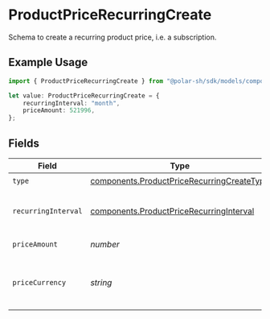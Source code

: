 # ProductPriceRecurringCreate

Schema to create a recurring product price, i.e. a subscription.

## Example Usage

```typescript
import { ProductPriceRecurringCreate } from "@polar-sh/sdk/models/components";

let value: ProductPriceRecurringCreate = {
    recurringInterval: "month",
    priceAmount: 521996,
};
```

## Fields

| Field                                                                                                    | Type                                                                                                     | Required                                                                                                 | Description                                                                                              |
| -------------------------------------------------------------------------------------------------------- | -------------------------------------------------------------------------------------------------------- | -------------------------------------------------------------------------------------------------------- | -------------------------------------------------------------------------------------------------------- |
| `type`                                                                                                   | [components.ProductPriceRecurringCreateType](../../models/components/productpricerecurringcreatetype.md) | :heavy_check_mark:                                                                                       | N/A                                                                                                      |
| `recurringInterval`                                                                                      | [components.ProductPriceRecurringInterval](../../models/components/productpricerecurringinterval.md)     | :heavy_check_mark:                                                                                       | The recurring interval of the price.                                                                     |
| `priceAmount`                                                                                            | *number*                                                                                                 | :heavy_check_mark:                                                                                       | The price in cents.                                                                                      |
| `priceCurrency`                                                                                          | *string*                                                                                                 | :heavy_minus_sign:                                                                                       | The currency. Currently, only `usd` is supported.                                                        |